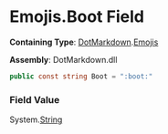 # Emojis\.Boot Field

**Containing Type**: [DotMarkdown](../../README.md)\.[Emojis](../README.md)

**Assembly**: DotMarkdown\.dll

```csharp
public const string Boot = ":boot:"
```

### Field Value

System\.[String](https://docs.microsoft.com/en-us/dotnet/api/system.string)